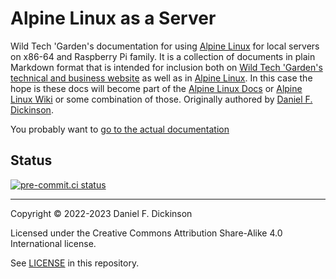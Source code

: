 # Alpine Linux as a Server

Wild Tech 'Garden's documentation for using [Alpine Linux](https://alpinelinux.org) for local servers on x86-64 and Raspberry Pi family. It is a collection of documents in plain Markdown format that is intended for inclusion both on [Wild Tech 'Garden's technical and business website](https://www.wildtechgarden.ca/) as well as in [Alpine Linux](https://alpinelinux.org). In this case the hope is these docs will become part of the [Alpine Linux Docs](https://docs.alpinelinux.org/) or [Alpine Linux Wiki](https://wiki.alpinelinux.org/) or some combination of those. Originally authored by [Daniel F. Dickinson](https://www.wildtechgarden.ca/).

You probably want to [go to the actual documentation](src/_index.md)

## Status

[![pre-commit.ci
status](https://results.pre-commit.ci/badge/github/wildtechgarden/server-alpine-linux-docs4web/main.svg)](https://results.pre-commit.ci/latest/github/wildtechgarden/server-alpine-linux-docs4web/main)

--------

Copyright © 2022-2023 Daniel F. Dickinson

Licensed under the Creative Commons Attribution Share-Alike 4.0 International license.

See [LICENSE](LICENSE) in this repository.
